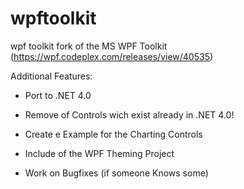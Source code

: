 wpftoolkit
==========

wpf toolkit fork of the MS WPF Toolkit (https://wpf.codeplex.com/releases/view/40535)

Additional Features:

  - Port to .NET 4.0
  - Remove of Controls wich exist already in .NET 4.0!
  - Create e Example for the Charting Controls
  - Include of the WPF Theming Project
  
  - Work on Bugfixes (if someone Knows some)
